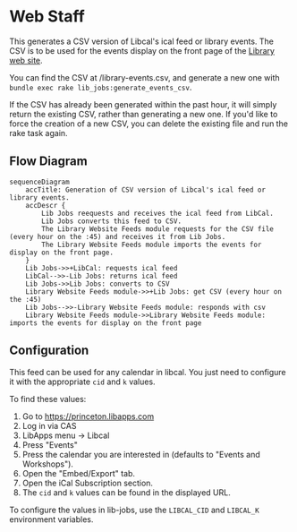 # Web Staff

This generates a CSV version of Libcal's ical feed or library events.
The CSV is to be used for the events display on the front page of the
[Library web site](https://library.princeton.edu).

You can find the CSV at /library-events.csv, and generate a new one with
`bundle exec rake lib_jobs:generate_events_csv`.

If the CSV has already been generated within the past hour, it will simply
return the existing CSV, rather than generating a new one.  If you'd like
to force the creation of a new CSV, you can delete the existing file
and run the rake task again.

## Flow Diagram

```mermaid
sequenceDiagram
    accTitle: Generation of CSV version of Libcal's ical feed or library events.
    accDescr {
        Lib Jobs reequests and receives the ical feed from LibCal.
        Lib Jobs converts this feed to CSV.
        The Library Website Feeds module requests for the CSV file (every hour on the :45) and receives it from Lib Jobs.
        The Library Website Feeds module imports the events for display on the front page.
    }
    Lib Jobs->>+LibCal: requests ical feed
    LibCal-->>-Lib Jobs: returns ical feed
    Lib Jobs->>Lib Jobs: converts to CSV
    Library Website Feeds module->>+Lib Jobs: get CSV (every hour on the :45)
    Lib Jobs-->>-Library Website Feeds module: responds with csv
    Library Website Feeds module->>Library Website Feeds module: imports the events for display on the front page
```
## Configuration

This feed can be used for any calendar in libcal. You
just need to configure it with the appropriate `cid`
and `k` values.

To find these values:

1. Go to https://princeton.libapps.com
1. Log in via CAS
1. LibApps menu -> Libcal
1. Press "Events"
1. Press the calendar you are interested in (defaults
to "Events and Workshops").
1. Open the "Embed/Export" tab.
1. Open the iCal Subscription section.
1. The `cid` and `k` values can be found in the
displayed URL.

To configure the values in lib-jobs, use the
`LIBCAL_CID` and `LIBCAL_K` environment variables.
